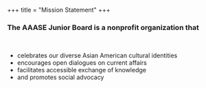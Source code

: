 +++
title = "Mission Statement"
+++

### The AAASE Junior Board is a nonprofit organization that
​
- celebrates our diverse Asian American cultural identities
- encourages open dialogues on current affairs
- facilitates accessible exchange of knowledge
- and promotes social advocacy
